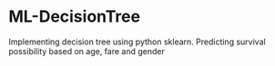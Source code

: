 # ML-DecisionTree
Implementing decision tree using python sklearn. 
Predicting survival possibility based on age, fare and gender